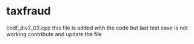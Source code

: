 # taxfraud

codf_div2_03.cpp this file is added with the code but last test case is not working contribute and update the file
